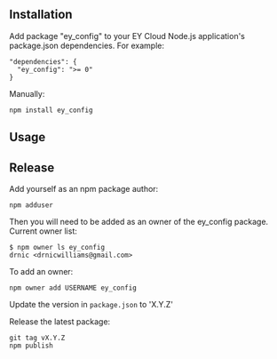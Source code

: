 
## Installation

Add package "ey_config" to your EY Cloud Node.js application's package.json dependencies. For example:

    "dependencies": {
      "ey_config": ">= 0"
    }

Manually:

    npm install ey_config
    
    

## Usage

## Release

Add yourself as an npm package author:

    npm adduser

Then you will need to be added as an owner of the ey_config package. Current owner list:

    $ npm owner ls ey_config
    drnic <drnicwilliams@gmail.com>

To add an owner:

    npm owner add USERNAME ey_config

Update the version in `package.json` to 'X.Y.Z'

Release the latest package:

    git tag vX.Y.Z
    npm publish
